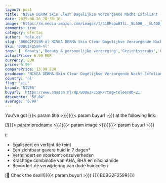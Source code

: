 ```yaml
---
layout: post
title: 'NIVEA DERMA Skin Clear Dagelijkse Verzorgende Nacht Exfoliant - Gezichtsreiniger - Met Salicylzuur  AHA   glycolzuur en Niacinamide - Anti Acne  Puistjes en Mee-eters - 40 ml'
date: 2025-08-26 20:38:10
image: 'https://m.media-amazon.com/images/I/318MspwB3lL._SL500_._SL400_.jpg'
comments: true
category: ofertas
author: 'tole.es'
slug: 'B0BG2F259R-nl NIVEA DERMA Skin Clear Dagelijkse Verzorgende Nacht...'
sku: 'B0BG2F259R-nl'
tags: [ 'Beauty','Beauty & persoonlijke verzorging','Gezichtsscrubs','Gezichtsverzorgingsproducten','Huidverzorging','Nachtverzorging gezicht','Scrubcrème voor het gezicht','Vochtinbrengende middelen voor gezicht','nivea','🇳🇱', ]
actualPrice: 6.99 EUR
currency: EUR
price: 6.99
comparePrice: 13.99 EUR
prodname: 'NIVEA DERMA Skin Clear Dagelijkse Verzorgende Nacht Exfoliant - Gezichtsreiniger - Met Salicylzuur  AHA   glycolzuur en Niacinamide - Anti Acne  Puistjes en Mee-eters - 40 ml'
country: 'nl'
flag: '🇳🇱'
brand: 'NIVEA'
buyurl: 'https://www.amazon.nl/dp/B0BG2F259R/?tag=tolees0b-21'
descuento: '50.04'
average: '6.99'
---
```


You've got [{{< param title >}}]({{< param buyurl >}}) at the following link:

[![{{< param prodname >}}]({{< param image >}})]({{< param buyurl >}})

ℹ️:

- Egaliseert en verfijnt de teint
- Een zichtbaar gavere huid in 7 dagen*
- Vermindert en voorkomt onzuiverheden
- Krachtige combinatie van AHA, BHA en niacinamide
- Bevordert de verwijdering van dode huidcellen

[🛒 Check the deal!!]({{< param buyurl >}})
{{<world>}}B0BG2F259R{{</world>}}
